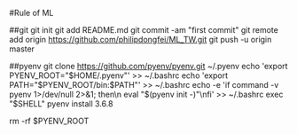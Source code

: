 #Rule of ML

##git
git init 
git add README.md
git commit -am "first commit"
git remote add origin https://github.com/philipdongfei/ML_TW.git 
git push -u origin master

##pyenv
git clone https://github.com/pyenv/pyenv.git ~/.pyenv
echo 'export PYENV_ROOT="$HOME/.pyenv"' >> ~/.bashrc
echo 'export PATH="$PYENV_ROOT/bin:$PATH"' >> ~/.bashrc
echo -e 'if command -v pyenv 1>/dev/null 2>&1; then\n  eval "$(pyenv init -)"\nfi' >> ~/.bashrc
exec "$SHELL"
pyenv install 3.6.8

rm -rf $PYENV_ROOT


